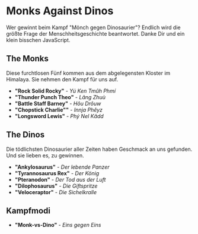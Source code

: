 # Monks Against Dinos
Wer gewinnt beim Kampf "Mönch gegen Dinosaurier"? Endlich wird die größte Frage der Menschheitsgeschichte beantwortet. Danke Dir und ein klein bisschen JavaScript.

## The Monks
Diese furchtlosen Fünf kommen aus dem abgelegensten Kloster im Himalaya. Sie nehmen den Kampf für uns auf.

* **"Rock Solid Rocky"**    -  *Yú Ken Tmûh Phmí*
* **"Thunder Punch Theo"**  -  *Lâng Zhuù*
* **"Battle Staff Barney"** -  *Hôu Drôuw*
* **"Chopstick Charlie""**  -  *Innja Phêyz*
* **"Longsword Lewis"**     -  *Phý Nel Kâdd*

## The Dinos
Die tödlichsten Dinosaurier aller Zeiten haben Geschmack an uns gefunden. Und sie lieben es, zu gewinnen.

* **"Ankylosaurus"**        -  *Der lebende Panzer*
* **"Tyrannosaurus Rex"**   -  *Der König*
* **"Pteranodon"**          -  *Der Tod aus der Luft*
* **"Dilophosaurus"**       -  *Die Giftspritze*
* **"Veloceraptor"**        -  *Die Sichelkralle*

## Kampfmodi
* **"Monk-vs-Dino"**        -  *Eins gegen Eins*